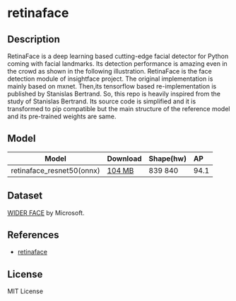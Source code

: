 <!--- SPDX-License-Identifier: MIT License -->

# retinaface

## Description

RetinaFace is a deep learning based cutting-edge facial detector
for Python coming with facial landmarks.
Its detection performance is amazing even in the crowd as
shown in the following illustration.
RetinaFace is the face detection module of insightface project.
The original implementation is mainly based on mxnet.
Then,its tensorflow based re-implementation is published by Stanislas Bertrand.
So, this repo is heavily inspired from the study of Stanislas Bertrand.
Its source code is simplified and it is transformed to pip compatible but
the main structure of the reference model and its pre-trained weights are same.

## Model

|Model                |Download                              |Shape(hw)     |AP                |
|---------------------|:-------------------------------------|:-------------|:------------------|
|retinaface_resnet50(onnx)        |[104 MB](retinaface_resnet50.onnx.onnx)                 |839 840       |94.1               |

## Dataset

[WIDER FACE](http://shuoyang1213.me/WIDERFACE/) by Microsoft.

## References

* [retinaface](https://github.com/biubug6/Pytorch_Retinaface)

## License

MIT License
